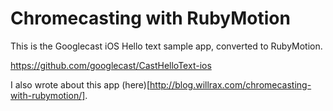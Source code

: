 # Chromecasting with RubyMotion

This is the Googlecast iOS Hello text sample app, converted to RubyMotion.

https://github.com/googlecast/CastHelloText-ios

I also wrote about this app (here)[http://blog.willrax.com/chromecasting-with-rubymotion/].
